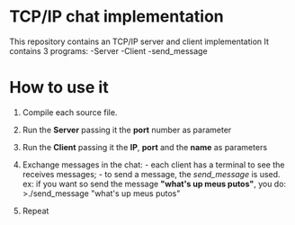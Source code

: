 # TCP/IP chat implementation

This repository contains an TCP/IP server and client implementation
It contains 3 programs:
    -Server
    -Client
    -send_message

# How to use it
  1. Compile each source file.
  2. Run the **Server** passing it the **port** number as parameter
  3. Run the **Client** passing it the **IP**, **port** and the **name** as parameters
  
  4. Exchange messages in the chat:
    - each client has a terminal to see the receives messages;
    - to send a message, the *send_message* is used.
        ex: if you want so send the message **"what's up meus putos"**, you do: 
            >./send_message "what's up meus putos"
  5. Repeat
